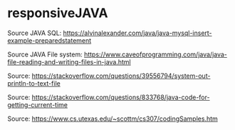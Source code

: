 # responsiveJAVA
Source JAVA SQL: https://alvinalexander.com/java/java-mysql-insert-example-preparedstatement

Source JAVA File system: https://www.caveofprogramming.com/java/java-file-reading-and-writing-files-in-java.html

Source: https://stackoverflow.com/questions/39556794/system-out-println-to-text-file

Source: https://stackoverflow.com/questions/833768/java-code-for-getting-current-time

Source: https://www.cs.utexas.edu/~scottm/cs307/codingSamples.htm
